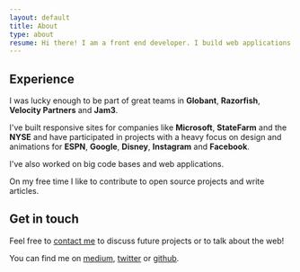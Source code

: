 ```yaml
---
layout: default
title: About
type: about
resume: Hi there! I am a front end developer. I build web applications and interfaces with a keen eye on scalability, performance and user experience.
---
```



## Experience

I was lucky enough to be part of great teams in **Globant**, **Razorfish**, **Velocity&nbsp;Partners** and&nbsp;**Jam3**.

I've built responsive sites for companies like **Microsoft**, **StateFarm** and the **NYSE** and have participated in projects with a heavy focus on design and animations for **ESPN**, **Google**, **Disney**, **Instagram** and **Facebook**.

I've also worked on big code bases and web applications.

On my free time I like to contribute to open source projects and write articles.

## Get in touch

Feel free to [contact me](mailto:jmenichelli@gmail.com) to discuss future projects or to talk about the web!

You can find me on [medium](https://medium.com/@jeremenichelli), [twitter](https://twitter.com/jeremenichelli) or&nbsp;[github](https://github.com/jeremenichelli).
